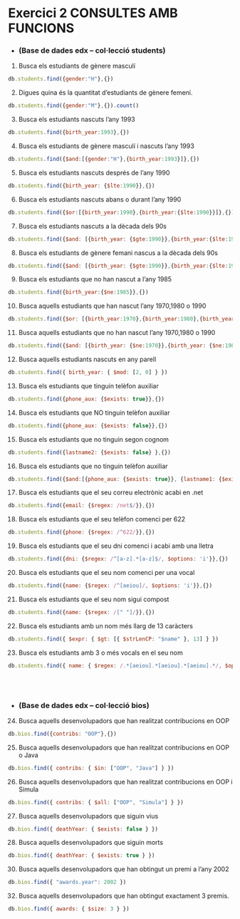 # Exercici 2 CONSULTES AMB FUNCIONS

 - ### (Base de dades edx – col·lecció students)

 1. Busca els estudiants de gènere masculí
```js
db.students.find({gender:"H"},{})
```

2. Digues quina és la quantitat d’estudiants de gènere femení.
```js
db.students.find({gender:"M"},{}).count()
```

3. Busca els estudiants nascuts l’any 1993
```js
db.students.find({birth_year:1993},{})
```

4. Busca els estudiants de gènere masculí i nascuts l’any 1993
```js
db.students.find({$and:[{gender:"H"},{birth_year:1993}]},{})
```

5. Busca els estudiants nascuts després de l’any 1990
```js
db.students.find({birth_year: {$lte:1990}},{})
```

6. Busca els estudiants nascuts abans o durant l’any 1990
```js
db.students.find({$or:[{birth_year:1990},{birth_year:{$lte:1990}}]},{})
```

7. Busca els estudiants nascuts a la dècada dels 90s
```js
db.students.find({$and: [{birth_year: {$gte:1990}},{birth_year:{$lte:1999}}]},{})
```

8. Busca els estudiants de gènere femani nascus a la dècada dels 90s
```js
db.students.find({$and: [{birth_year: {$gte:1990}},{birth_year:{$lte:1999}},{gender:"M"}]},{})
```

9. Busca els estudiants que no han nascut a l’any 1985
```js
db.students.find({birth_year:{$ne:1985}},{})
```

10. Busca aquells estudiants que han nascut l’any 1970,1980 o 1990
```js
db.students.find({$or: [{birth_year:1970},{birth_year:1980},{birth_year:1990}]},{})
```

11. Busca aquells estudiants que no han nascut l’any 1970,1980 o 1990
```js
db.students.find({$and: [{birth_year: {$ne:1970}},{birth_year: {$ne:1980}},{birth_year: {$ne:1990}}]},{})
```

12. Busca aquells estudiants nascuts en any parell
```js
db.students.find({ birth_year: { $mod: [2, 0] } })
```

13. Busca els estudiants que tinguin telèfon auxiliar
```js
db.students.find({phone_aux: {$exists: true}},{})
```

14. Busca els estudiants que NO tinguin telèfon auxiliar
```js
db.students.find({phone_aux: {$exists: false}},{})
```

15. Busca els estudiants que no tinguin segon cognom
```js
db.students.find({lastname2: {$exists: false} },{})
```

16. Busca els estudiants que no tinguin telèfon auxiliar
```js
db.students.find({$and:[{phone_aux: {$exists: true}}, {lastname1: {$exists: true}}, {lastname2: {$exists: false}}]},{})
```

17. Busca els estudiants que el seu correu electrònic acabi en .net
```js
db.students.find({email: {$regex: /net$/}},{})
```

18. Busca els estudiants que el seu telèfon comenci per 622
```js
db.students.find({phone: {$regex: /^622/}},{})
```

19. Busca els estudiants que el seu dni comenci i acabi amb una lletra
```js
db.students.find({dni: {$regex: /^[a-z].*[a-z]$/, $options: 'i'}},{})
```

20. Busca els estudiants que el seu nom comenci per una vocal
```js
db.students.find({name: {$regex: /^[aeiou]/, $options: 'i'}},{})
```

21. Busca els estudiants que el seu nom sigui compost
```js
db.students.find({name: {$regex: /[" "]/}},{})
```

22. Busca els estudiants amb un nom més llarg de 13 caràcters
```js
db.students.find({ $expr: { $gt: [{ $strLenCP: "$name" }, 13] } })
```

23. Busca els estudiants amb 3 o més vocals en el seu nom
```js
db.students.find({ name: { $regex: /.*[aeiou].*[aeiou].*[aeiou].*/, $options: 'i' } })
```

<br> <br> 
 - ### (Base de dades edx – col·lecció bios)

24. Busca aquells desenvolupadors que han realitzat contribucions en OOP
```js
db.bios.find({contribs: "OOP"},{})
```

25. Busca aquells desenvolupadors que han realitzat contribucions en OOP o Java
```js
db.bios.find({ contribs: { $in: ["OOP", "Java"] } })
```

26. Busca aquells desenvolupadors que han realitzat contribucions en OOP i Simula
```js
db.bios.find({ contribs: { $all: ["OOP", "Simula"] } })
```

27. Busca aquells desenvolupadors que siguin vius
```js
db.bios.find({ deathYear: { $exists: false } })
```

28. Busca aquells desenvolupadors que siguin morts
```js
db.bios.find({ deathYear: { $exists: true } })
```

30. Busca aquells desenvolupadors que han obtingut un premi a l’any 2002
```js
db.bios.find({ "awards.year": 2002 })
```

32. Busca aquells desenvolupadors que han obtingut exactament 3 premis.
```js
db.bios.find({ awards: { $size: 3 } })
```
